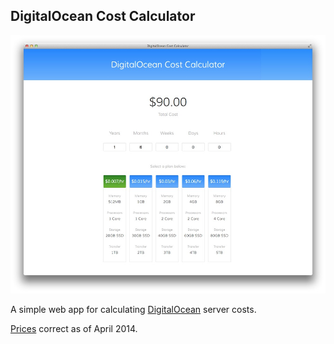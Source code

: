 ## DigitalOcean Cost Calculator

![](screenshot.jpg)

A simple web app for calculating [DigitalOcean](https://www.digitalocean.com) server costs.

[Prices](https://www.digitalocean.com/pricing/) correct as of April 2014.
